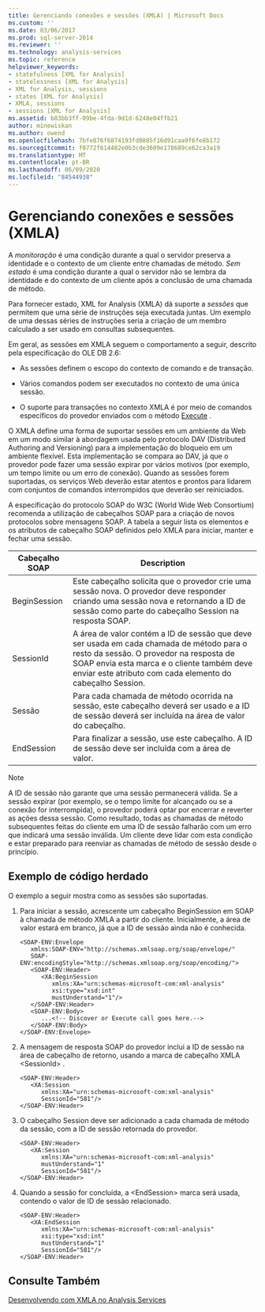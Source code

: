 ```yaml
---
title: Gerenciando conexões e sessões (XMLA) | Microsoft Docs
ms.custom: ''
ms.date: 03/06/2017
ms.prod: sql-server-2014
ms.reviewer: ''
ms.technology: analysis-services
ms.topic: reference
helpviewer_keywords:
- statefulness [XML for Analysis]
- statelessness [XML for Analysis]
- XML for Analysis, sessions
- states [XML for Analysis]
- XMLA, sessions
- sessions [XML for Analysis]
ms.assetid: b83bb3ff-09be-4fda-9d1d-6248e04ffb21
author: minewiskan
ms.author: owend
ms.openlocfilehash: 7bfe876f6874193fd0885f16d91caa9f6fe8b172
ms.sourcegitcommit: f0772f614482e0b3cde3609e178689ce62ca3a19
ms.translationtype: MT
ms.contentlocale: pt-BR
ms.lasthandoff: 06/09/2020
ms.locfileid: "84544938"
---
```

# <a name="managing-connections-and-sessions-xmla"></a>Gerenciando conexões e sessões (XMLA)
  A *monitoração* é uma condição durante a qual o servidor preserva a identidade e o contexto de um cliente entre chamadas de método. *Sem estado* é uma condição durante a qual o servidor não se lembra da identidade e do contexto de um cliente após a conclusão de uma chamada de método.  
  
 Para fornecer estado, XML for Analysis (XMLA) dá suporte a *sessões* que permitem que uma série de instruções seja executada juntas. Um exemplo de uma dessas séries de instruções seria a criação de um membro calculado a ser usado em consultas subsequentes.  
  
 Em geral, as sessões em XMLA seguem o comportamento a seguir, descrito pela especificação do OLE DB 2.6:  
  
-   As sessões definem o escopo do contexto de comando e de transação.  
  
-   Vários comandos podem ser executados no contexto de uma única sessão.  
  
-   O suporte para transações no contexto XMLA é por meio de comandos específicos do provedor enviados com o método [Execute](https://docs.microsoft.com/bi-reference/xmla/xml-elements-methods-execute) .  
  
 O XMLA define uma forma de suportar sessões em um ambiente da Web em um modo similar à abordagem usada pelo protocolo DAV (Distributed Authoring and Versioning) para a implementação do bloqueio em um ambiente flexível. Esta implementação se compara ao DAV, já que o provedor pode fazer uma sessão expirar por vários motivos (por exemplo, um tempo limite ou um erro de conexão). Quando as sessões forem suportadas, os serviços Web deverão estar atentos e prontos para lidarem com conjuntos de comandos interrompidos que deverão ser reiniciados.  
  
 A especificação do protocolo SOAP do W3C (World Wide Web Consortium) recomenda a utilização de cabeçalhos SOAP para a criação de novos protocolos sobre mensagens SOAP. A tabela a seguir lista os elementos e os atributos de cabeçalho SOAP definidos pelo XMLA para iniciar, manter e fechar uma sessão.  
  
|Cabeçalho SOAP|Description|  
|-----------------|-----------------|  
|BeginSession|Este cabeçalho solicita que o provedor crie uma sessão nova. O provedor deve responder criando uma sessão nova e retornando a ID de sessão como parte do cabeçalho Session na resposta SOAP.|  
|SessionId|A área de valor contém a ID de sessão que deve ser usada em cada chamada de método para o resto da sessão. O provedor na resposta de SOAP envia esta marca e o cliente também deve enviar este atributo com cada elemento do cabeçalho Session.|  
|Sessão|Para cada chamada de método ocorrida na sessão, este cabeçalho deverá ser usado e a ID de sessão deverá ser incluída na área de valor do cabeçalho.|  
|EndSession|Para finalizar a sessão, use este cabeçalho. A ID de sessão deve ser incluída com a área de valor.|  
  
> [!NOTE]  
>  A ID de sessão não garante que uma sessão permanecerá válida. Se a sessão expirar (por exemplo, se o tempo limite for alcançado ou se a conexão for interrompida), o provedor poderá optar por encerrar e reverter as ações dessa sessão. Como resultado, todas as chamadas de método subsequentes feitas do cliente em uma ID de sessão falharão com um erro que indicará uma sessão inválida. Um cliente deve lidar com esta condição e estar preparado para reenviar as chamadas de método de sessão desde o princípio.  
  
## <a name="legacy-code-example"></a>Exemplo de código herdado  
 O exemplo a seguir mostra como as sessões são suportadas.  
  
1.  Para iniciar a sessão, acrescente um cabeçalho BeginSession em SOAP à chamada de método XMLA a partir do cliente. Inicialmente, a área de valor estará em branco, já que a ID de sessão ainda não é conhecida.  
  
    ```  
    <SOAP-ENV:Envelope  
       xmlns:SOAP-ENV="http://schemas.xmlsoap.org/soap/envelope/"  
       SOAP-ENV:encodingStyle="http://schemas.xmlsoap.org/soap/encoding/">  
       <SOAP-ENV:Header>  
          <XA:BeginSession  
             xmlns:XA="urn:schemas-microsoft-com:xml-analysis"  
             xsi:type="xsd:int"  
             mustUnderstand="1"/>  
       </SOAP-ENV:Header>  
       <SOAP-ENV:Body>  
          ...<!-- Discover or Execute call goes here.-->  
       </SOAP-ENV:Body>  
    </SOAP-ENV:Envelope>  
    ```  
  
2.  A mensagem de resposta SOAP do provedor inclui a ID de sessão na área de cabeçalho de retorno, usando a marca de cabeçalho XMLA \<SessionId> .  
  
    ```  
    <SOAP-ENV:Header>  
       <XA:Session  
          xmlns:XA="urn:schemas-microsoft-com:xml-analysis"  
          SessionId="581"/>  
    </SOAP-ENV:Header>  
    ```  
  
3.  O cabeçalho Session deve ser adicionado a cada chamada de método da sessão, com a ID de sessão retornada do provedor.  
  
    ```  
    <SOAP-ENV:Header>  
       <XA:Session  
          xmlns:XA="urn:schemas-microsoft-com:xml-analysis"  
          mustUnderstand="1"  
          SessionId="581"/>  
    </SOAP-ENV:Header>  
    ```  
  
4.  Quando a sessão for concluída, a \<EndSession> marca será usada, contendo o valor de ID de sessão relacionado.  
  
    ```  
    <SOAP-ENV:Header>  
       <XA:EndSession  
          xmlns:XA="urn:schemas-microsoft-com:xml-analysis"  
          xsi:type="xsd:int"  
          mustUnderstand="1"  
          SessionId="581"/>  
    </SOAP-ENV:Header>  
    ```  
  
## <a name="see-also"></a>Consulte Também  
 [Desenvolvendo com XMLA no Analysis Services](developing-with-xmla-in-analysis-services.md)  
  
  
